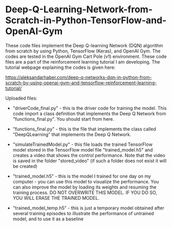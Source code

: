 # Deep-Q-Learning-Network-from-Scratch-in-Python-TensorFlow-and-OpenAI-Gym

These code files implement the Deep Q-learning Network (DQN) algorithm from scratch by using Python, TensorFlow (Keras), and OpenAI Gym. The codes are tested in the OpenAI Gym Cart Pole (v1) environment. These code files are a part of the reinforcement learning tutorial I am developing. The tutorial webpage explaining the codes is given here: 

https://aleksandarhaber.com/deep-q-networks-dqn-in-python-from-scratch-by-using-openai-gym-and-tensorflow-reinforcement-learning-tutorial/

Uploaded files:

- "driverCode_final.py" - this is the driver code for training the model. This code import a class definition that implements the Deep Q Network from "functions_final.py". You should start from here.

- "functions_final.py" - this is the file that implements the class called "DeepQLearning" that implements the Deep Q Network.

- "simulateTrainedModel.py" - this file loads the trained TensorFlow model stored in the TensorFlow model file "trained_model.h5"  and creates a video that shows the control performance. Note that the video is saved in the folder "stored_video" (if such a folder does not exist it will be created)

- "trained_model.h5"  - this is the model I trained for one day on my computer - you can use this model to visualize the performance. You can also improve the model by loading its weights and resuming the training process. DO NOT OVERWRITE THIS MODEL. IF YOU DO SO, YOU WILL ERASE THE TRAINED MODEL.

- "trained_model_temp.h5" - this is just a temporary model obtained after several training episodes to illustrate the performance of untrained model, and to use it as a baseline






